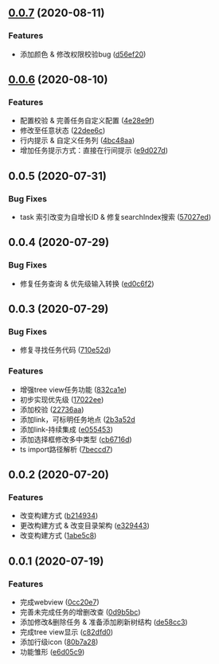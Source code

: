 ## [0.0.7](https://github.com/shulandmimi/vscode-timeAlert/compare/v0.0.6...v0.0.7) (2020-08-11)

### Features

* 添加颜色 & 修改权限校验bug ([d56ef20](https://github.com/shulandmimi/vscode-timeAlert/commit/d56ef20f8d4533603f88ba1378a727be096f6b90))


## [0.0.6](https://github.com/shulandmimi/vscode-timeAlert/compare/v0.0.5...v0.0.6) (2020-08-10)

### Features

* 配置校验 & 完善任务自定义配置 ([4e28e9f](https://github.com/shulandmimi/vscode-timeAlert/commit/4e28e9f174969eaf3cc6a1805e0aa2fadd251ebf))
* 修改至任意状态 ([22dee6c](https://github.com/shulandmimi/vscode-timeAlert/commit/22dee6c875fdbc0d411b379d6bdb3aea5c9dfdb4))
* 行内提示 & 自定义任务列 ([4bc48aa](https://github.com/shulandmimi/vscode-timeAlert/commit/4bc48aaf964f91be255d08945480e18250eb6c37))
* 增加任务提示方式：直接在行间提示 ([e9d027d](https://github.com/shulandmimi/vscode-timeAlert/commit/e9d027d5c68a3df1ac78f97c46de04be8633a63a))


## 0.0.5 (2020-07-31)

### Bug Fixes
* task 索引改变为自增长ID & 修复searchIndex搜索 ([57027ed](https://github.com/shulandmimi/vscode-timeAlert/commit/57027ed35549ff43db28b0254b17005f97b8a893))

## 0.0.4 (2020-07-29)

### Bug Fixes
* 修复任务查询 & 优先级输入转换 ([ed0c6f2](https://github.com/shulandmimi/vscode-timeAlert/commit/ed0c6f2c01a3e6135fc2fa03c6cf10207549bf51))


## 0.0.3 (2020-07-29)

### Bug Fixes

* 修复寻找任务代码 ([710e52d](https://github.com/shulandmimi/vscode-timeAlert/commit/710e52dad87525b83381d7e922f824f141ff0105))


### Features

* 增强tree view任务功能 ([832ca1e](https://github.com/shulandmimi/vscode-timeAlert/commit/832ca1e0ada2efedb1ec578aa90e80e57495d728))
* 初步实现优先级 ([17022ee](https://github.com/shulandmimi/vscode-timeAlert/commit/17022eeb84b2a07a06211f31609cf99a262b109a))
* 添加校验 ([22736aa](https://github.com/shulandmimi/vscode-timeAlert/commit/22736aa38a086d5b1825ee92d351e851020e0bf3))
* 添加link，可标明任务地点 ([2b3a52d](https://github.com/shulandmimi/vscode-timeAlert/commit/2b3a52d91cf24649642f7bb62011406b98222567)
* 添加link-持续集成 ([e055453](https://github.com/shulandmimi/vscode-timeAlert/commit/e05545340d2a31aa70178238d2febcc2cdd3d546))
* 添加选择框修改多中类型 ([cb6716d](https://github.com/shulandmimi/vscode-timeAlert/commit/cb6716da22b70ac99cce126b92a82c25eeda96f1))
* ts import路径解析 ([7beccd7](https://github.com/shulandmimi/vscode-timeAlert/commit/7beccd74fe2b8144ab1714627b14909f7e0c6f76))



## 0.0.2 (2020-07-20)

### Features

* 改变构建方式 ([b214934](https://github.com/shulandmimi/vscode-timeAlert/commit/b2149340ea3375b5e9cb6196c6f20d7f9d395485))
* 更改构建方式 & 改变目录架构 ([e329443](https://github.com/shulandmimi/vscode-timeAlert/commit/e32944324fcb72ea1370213f739597c1de764ff1))
* 改变构建方式 ([1abe5c8](https://github.com/shulandmimi/vscode-timeAlert/commit/1abe5c89431a94e3cd1034e9d8be65b47aa8e3c4))


## 0.0.1 (2020-07-19)

### Features

* 完成webview ([0cc20e7](https://github.com/shulandmimi/vscode-timeAlert/commit/0cc20e72e0677006d620dc65306baaaa9e23d050))
* 完善未完成任务的增删改查 ([0d9b5bc](https://github.com/shulandmimi/vscode-timeAlert/commit/0d9b5bc85fdfa5b0f94cec9f2fbb92832de04d65))
* 添加修改&删除任务 & 准备添加刷新树结构 ([de58cc3](https://github.com/shulandmimi/vscode-timeAlert/commit/de58cc3cdc0e493ef73148dfadb2c3001a9dc351))
* 完成tree view显示 ([c82dfd0](https://github.com/shulandmimi/vscode-timeAlert/commit/c82dfd0ea80130a127004df442c81fcbc394b974))
* 添加行级icon ([80b7a28](https://github.com/shulandmimi/vscode-timeAlert/commit/80b7a28c0e27a6d9c852cde7edd9734bf44d1a5b))
* 功能雏形 ([e6d05c9](https://github.com/shulandmimi/vscode-timeAlert/commit/e6d05c9ee8518fce92a8bd023800f2b32abbe431))



